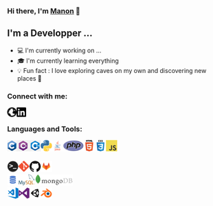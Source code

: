 ### Hi there, I'm [Manon][website] 👋

## I'm a Developper ...
- :computer: I'm currently working on ...
- :mortar_board: I'm currently learning everything
- :bulb: Fun fact : I love exploring caves on my own and discovering new places 🌱

### Connect with me:
[<img align="left" alt="codeSTACKr.com" height="22px" src="https://raw.githubusercontent.com/iconic/open-iconic/master/svg/globe.svg" />][website]
[<img align="left" alt="codeSTACKr | LinkedIn" height="22px" src="./Images/linkedin.svg" />][linkedin]

<br />

### Languages and Tools:

[<img align="left" alt="C" height="26px" src="./Images/c.png" />][youtube]
[<img align="left" alt="C#" height="26px" src="./Images/csharp.png" />][youtube]
[<img align="left" alt="C++" height="26px" src="./Images/cpp.png" />][youtube]
[<img align="left" alt="Python" height="26px" src="./Images/python.png" />][youtube]
[<img align="left" alt="Java" height="26px" src="./Images/java.png" />][youtube]
[<img align="left" alt="PHP" height="26px" src="./Images/php.svg" />][youtube]
[<img align="left" alt="HTML5" height="26px" src="./Images/html.png" />][youtube]
[<img align="left" alt="CSS3" height="26px" src="./Images/css.png" />][youtube]
[<img align="left" alt="JavaScript" height="26px" src="./Images/javascript.png" />][youtube]

<br />
<br />

[<img align="left" alt="Terminal" height="26px" src="./Images/terminal.png" />][youtube]
[<img align="left" alt="Git" height="26px" src="./Images/git.png" />][youtube]
[<img align="left" alt="GitHub" height="26px" src="./Images/github.png" />][youtube]
[<img align="left" alt="GitLab" height="26px" src="./Images/gitlab.png" />][youtube]

<br />

[<img align="left" alt="SQL" height="26px" src="./Images/sql.png" />][youtube]
[<img align="left" alt="MySQL" height="26px" src="./Images/mysql.png" />][youtube]
[<img align="left" alt="MongoDB" height="26px" src="./Images/mongodb.png" />][youtube]

<br />

[<img align="left" alt="Visual Studio Code" height="26px" src="./Images/visual-studio-code.png" />][youtube]
[<img align="left" alt="Visual Studio" height="26px" src="./Images/visual-studio.png" />][youtube]
[<img align="left" alt="Unity" height="26px" src="./Images/unity.png" />][youtube]
[<img align="left" alt="Blender" height="26px" src="./Images/blender.png" />][youtube]

<br />
<br />

[website]: http://manonvessiot.epizy.com/
[linkedin]: https://www.linkedin.com/in/manon-vessiot-b5a054153
[youtube]: https://www.youtube.com